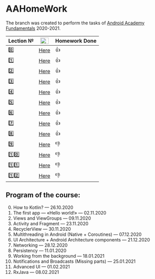 # AAHomeWork
The branch was created to perform the tasks of [Android Academy Fundamentals](https://github.com/Android-Academy-Global) 2020-2021.

| Lection № | <img src="https://www.makeuptour.jp/wp-content/uploads/2018/12/youtube-logo.png" alt="Video" width="26" height="20"> | Homework Done
---|---|---
| :zero: | [Here](https://www.youtube.com/watch?v=_clrkv6VL4g) | :+1:
| :one: | [Here](https://www.youtube.com/watch?v=d0944nsdnAg) | :+1:
| :two: | [Here](https://www.youtube.com/watch?v=YPdpIpUeWsw) | :+1:
| :three: | [Here](https://www.youtube.com/watch?v=Gb71h-cEUZs) | :+1:
| :four: | [Here](https://www.youtube.com/watch?v=7WR0d4bsIIc) | :+1:
| :five: | [Here](https://www.youtube.com/watch?v=iWiSQydw1qk) | :+1:
| :six: | [Here](https://www.youtube.com/watch?v=ZOIuKFLwJzA) | :+1:
| :seven: | [Here](https://www.youtube.com/watch?v=7QEW_YUyzBY) | :+1:
| :eight: | [Here](https://www.youtube.com/watch?v=5ZBjLvknWFE) | :+1:
| :nine: | [Here](https://www.youtube.com/watch?v=porIRRPtTaw) | :-1:
| :one::zero: | [Here](https://www.youtube.com/watch?v=porIRRPtTaw) | :-1:
| :one::one: | [Here](https://www.youtube.com/watch?v=fcTC-jT4jeA) | :-1:
| :one::two: | [Here](https://www.youtube.com/watch?v=fcTC-jT4jeA) | :-1:

## Program of the course:
0. How to Kotlin? — 26.10.2020
1. The first app — «Hello world!» — 02.11.2020
2. Views and ViewGroups — 09.11.2020
3. Activity and Fragment — 23.11.2020
4. RecyclerView — 30.11.2020
5. Multithreading in Android (Native + Coroutines) — 07.12.2020
6. UI Architecture + Android Architecture components — 21.12.2020
7. Networking — 28.12.2020
8. Persistency — 11.01.2020
9. Working from the background — 18.01.2021
10. Notifications and Broadcasts (Missing parts) — 25.01.2021
11. Advanced UI — 01.02.2021
12. RxJava — 08.02.2021
